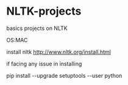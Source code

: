 # NLTK-projects
basics projects on NLTK

OS:MAC

install nltk
http://www.nltk.org/install.html

if facing any issue in installing

pip install --upgrade setuptools --user python

